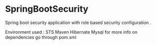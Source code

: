 # SpringBootSecurity
Spring boot security application with role based security configuration .

Environment used : 
STS
Maven
Hibernate
Mysql
for more info on dependencies go through pom.xml
